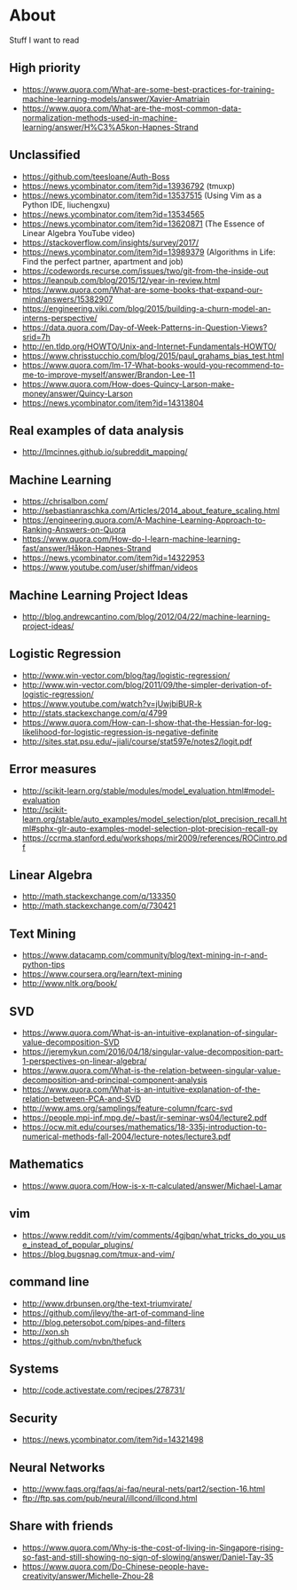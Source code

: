 # About

Stuff I want to read

## High priority

- https://www.quora.com/What-are-some-best-practices-for-training-machine-learning-models/answer/Xavier-Amatriain
- https://www.quora.com/What-are-the-most-common-data-normalization-methods-used-in-machine-learning/answer/H%C3%A5kon-Hapnes-Strand

## Unclassified

- https://github.com/teesloane/Auth-Boss
- https://news.ycombinator.com/item?id=13936792 (tmuxp)
- https://news.ycombinator.com/item?id=13537515 (Using Vim as a Python IDE, liuchengxu)
- https://news.ycombinator.com/item?id=13534565
- https://news.ycombinator.com/item?id=13620871 (The Essence of Linear Algebra YouTube video)
- https://stackoverflow.com/insights/survey/2017/
- https://news.ycombinator.com/item?id=13989379 (Algorithms in Life: Find the perfect partner, apartment and job)
- https://codewords.recurse.com/issues/two/git-from-the-inside-out
- https://leanpub.com/blog/2015/12/year-in-review.html
- https://www.quora.com/What-are-some-books-that-expand-our-mind/answers/15382907
- https://engineering.viki.com/blog/2015/building-a-churn-model-an-interns-perspective/
- https://data.quora.com/Day-of-Week-Patterns-in-Question-Views?srid=7h
- http://en.tldp.org/HOWTO/Unix-and-Internet-Fundamentals-HOWTO/
- https://www.chrisstucchio.com/blog/2015/paul_grahams_bias_test.html
- https://www.quora.com/Im-17-What-books-would-you-recommend-to-me-to-improve-myself/answer/Brandon-Lee-11
- https://www.quora.com/How-does-Quincy-Larson-make-money/answer/Quincy-Larson
- https://news.ycombinator.com/item?id=14313804

## Real examples of data analysis

- http://lmcinnes.github.io/subreddit_mapping/

## Machine Learning

- https://chrisalbon.com/
- http://sebastianraschka.com/Articles/2014_about_feature_scaling.html
- https://engineering.quora.com/A-Machine-Learning-Approach-to-Ranking-Answers-on-Quora
- https://www.quora.com/How-do-I-learn-machine-learning-fast/answer/Håkon-Hapnes-Strand
- https://news.ycombinator.com/item?id=14322953
- https://www.youtube.com/user/shiffman/videos

## Machine Learning Project Ideas

- http://blog.andrewcantino.com/blog/2012/04/22/machine-learning-project-ideas/

## Logistic Regression

- http://www.win-vector.com/blog/tag/logistic-regression/
- http://www.win-vector.com/blog/2011/09/the-simpler-derivation-of-logistic-regression/
- https://www.youtube.com/watch?v=jUwjbiBUR-k
- http://stats.stackexchange.com/q/4799
- https://www.quora.com/How-can-I-show-that-the-Hessian-for-log-likelihood-for-logistic-regression-is-negative-definite
- http://sites.stat.psu.edu/~jiali/course/stat597e/notes2/logit.pdf

## Error measures

- http://scikit-learn.org/stable/modules/model_evaluation.html#model-evaluation
- http://scikit-learn.org/stable/auto_examples/model_selection/plot_precision_recall.html#sphx-glr-auto-examples-model-selection-plot-precision-recall-py
- https://ccrma.stanford.edu/workshops/mir2009/references/ROCintro.pdf


## Linear Algebra

- http://math.stackexchange.com/q/133350
- http://math.stackexchange.com/q/730421


## Text Mining

- https://www.datacamp.com/community/blog/text-mining-in-r-and-python-tips
- https://www.coursera.org/learn/text-mining
- http://www.nltk.org/book/


## SVD

- https://www.quora.com/What-is-an-intuitive-explanation-of-singular-value-decomposition-SVD
- https://jeremykun.com/2016/04/18/singular-value-decomposition-part-1-perspectives-on-linear-algebra/
- https://www.quora.com/What-is-the-relation-between-singular-value-decomposition-and-principal-component-analysis
- https://www.quora.com/What-is-an-intuitive-explanation-of-the-relation-between-PCA-and-SVD
- http://www.ams.org/samplings/feature-column/fcarc-svd
- https://people.mpi-inf.mpg.de/~bast/ir-seminar-ws04/lecture2.pdf
- https://ocw.mit.edu/courses/mathematics/18-335j-introduction-to-numerical-methods-fall-2004/lecture-notes/lecture3.pdf


## Mathematics

- https://www.quora.com/How-is-x-π-calculated/answer/Michael-Lamar


## vim

- https://www.reddit.com/r/vim/comments/4gjbqn/what_tricks_do_you_use_instead_of_popular_plugins/
- https://blog.bugsnag.com/tmux-and-vim/

## command line

- http://www.drbunsen.org/the-text-triumvirate/
- https://github.com/jlevy/the-art-of-command-line
- http://blog.petersobot.com/pipes-and-filters
- http://xon.sh
- https://github.com/nvbn/thefuck


## Systems

- http://code.activestate.com/recipes/278731/


## Security

- https://news.ycombinator.com/item?id=14321498


## Neural Networks

- http://www.faqs.org/faqs/ai-faq/neural-nets/part2/section-16.html
- ftp://ftp.sas.com/pub/neural/illcond/illcond.html


## Share with friends

- https://www.quora.com/Why-is-the-cost-of-living-in-Singapore-rising-so-fast-and-still-showing-no-sign-of-slowing/answer/Daniel-Tay-35
- https://www.quora.com/Do-Chinese-people-have-creativity/answer/Michelle-Zhou-28
